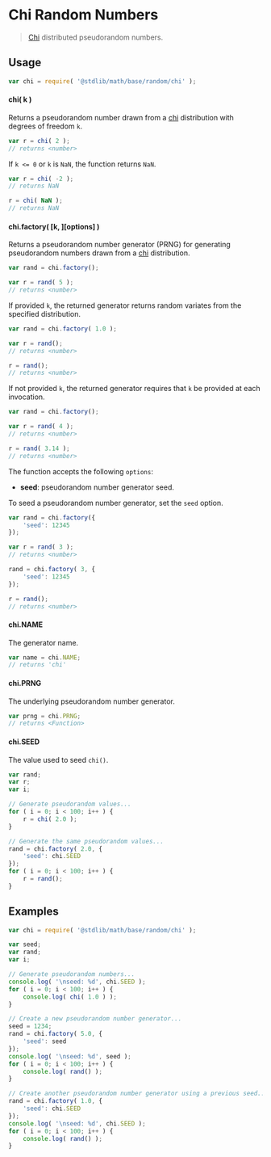 # Chi Random Numbers

> [Chi][chi] distributed pseudorandom numbers.


<section class="usage">

## Usage

``` javascript
var chi = require( '@stdlib/math/base/random/chi' );
```

#### chi( k )

Returns a pseudorandom number drawn from a [chi][chi] distribution with degrees of freedom `k`.

``` javascript
var r = chi( 2 );
// returns <number>
```

If `k <= 0` or `k` is `NaN`, the function returns `NaN`.

``` javascript
var r = chi( -2 );
// returns NaN

r = chi( NaN );
// returns NaN
```

#### chi.factory( \[k, \]\[options\] )

Returns a pseudorandom number generator (PRNG) for generating pseudorandom numbers drawn from a [chi][chi] distribution.

``` javascript
var rand = chi.factory();

var r = rand( 5 );
// returns <number>
```

If provided `k`, the returned generator returns random variates from the specified distribution.

``` javascript
var rand = chi.factory( 1.0 );

var r = rand();
// returns <number>

r = rand();
// returns <number>
```

If not provided `k`, the returned generator requires that `k` be provided at each invocation.

``` javascript
var rand = chi.factory();

var r = rand( 4 );
// returns <number>

r = rand( 3.14 );
// returns <number>
```

The function accepts the following `options`:

* __seed__: pseudorandom number generator seed.

To seed a pseudorandom number generator, set the `seed` option.

``` javascript
var rand = chi.factory({
    'seed': 12345
});

var r = rand( 3 );
// returns <number>

rand = chi.factory( 3, {
    'seed': 12345
});

r = rand();
// returns <number>
```

#### chi.NAME

The generator name.

``` javascript
var name = chi.NAME;
// returns 'chi'
```

#### chi.PRNG

The underlying pseudorandom number generator.

``` javascript
var prng = chi.PRNG;
// returns <Function>
```

#### chi.SEED

The value used to seed `chi()`.

``` javascript
var rand;
var r;
var i;

// Generate pseudorandom values...
for ( i = 0; i < 100; i++ ) {
    r = chi( 2.0 );
}

// Generate the same pseudorandom values...
rand = chi.factory( 2.0, {
    'seed': chi.SEED
});
for ( i = 0; i < 100; i++ ) {
    r = rand();
}
```

</section>

<!-- /.usage -->


<section class="examples">

## Examples

``` javascript
var chi = require( '@stdlib/math/base/random/chi' );

var seed;
var rand;
var i;

// Generate pseudorandom numbers...
console.log( '\nseed: %d', chi.SEED );
for ( i = 0; i < 100; i++ ) {
    console.log( chi( 1.0 ) );
}

// Create a new pseudorandom number generator...
seed = 1234;
rand = chi.factory( 5.0, {
    'seed': seed
});
console.log( '\nseed: %d', seed );
for ( i = 0; i < 100; i++ ) {
    console.log( rand() );
}

// Create another pseudorandom number generator using a previous seed...
rand = chi.factory( 1.0, {
    'seed': chi.SEED
});
console.log( '\nseed: %d', chi.SEED );
for ( i = 0; i < 100; i++ ) {
    console.log( rand() );
}
```

</section>

<!-- /.examples -->


<section class="links">

[chi]: https://en.wikipedia.org/wiki/Chi_distribution

</section>

<!-- /.links -->
